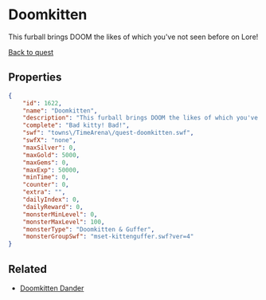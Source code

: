 # Doomkitten

This furball brings DOOM the likes of which you've not seen before on Lore!

[Back to quest](../quests.md)

## Properties

```json
{
    "id": 1622,
    "name": "Doomkitten",
    "description": "This furball brings DOOM the likes of which you've not seen before on Lore!",
    "complete": "Bad kitty! Bad!",
    "swf": "towns\/TimeArena\/quest-doomkitten.swf",
    "swfX": "none",
    "maxSilver": 0,
    "maxGold": 5000,
    "maxGems": 0,
    "maxExp": 50000,
    "minTime": 0,
    "counter": 0,
    "extra": "",
    "dailyIndex": 0,
    "dailyReward": 0,
    "monsterMinLevel": 0,
    "monsterMaxLevel": 100,
    "monsterType": "Doomkitten & Guffer",
    "monsterGroupSwf": "mset-kittenguffer.swf?ver=4"
}
```

## Related

- [Doomkitten Dander](../items/18843-doomkitten-dander.md)

